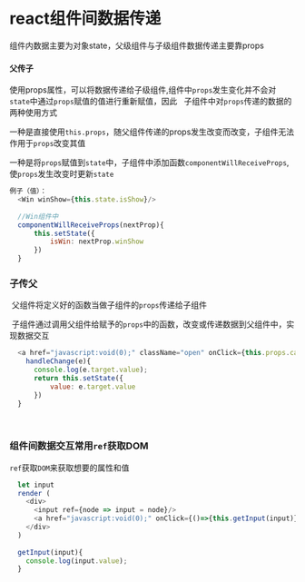 # react组件间数据传递

  组件内数据主要为对象state，父级组件与子级组件数据传递主要靠props
  
#### 父传子

  使用props属性，可以将数据传递给子级组件,组件中`props`发生变化并不会对`state`中通过`props`赋值的值进行重新赋值，因此
  
  子组件中对`props`传递的数据的两种使用方式
  
  一种是直接使用`this.props`，随父组件传递的props发生改变而改变，子组件无法作用于`props`改变其值
  
  一种是将`props`赋值到`state`中，子组件中添加函数`componentWillReceiveProps`,使`props`发生改变时更新`state`
  
```js
例子（值）：
  <Win winShow={this.state.isShow}/>
  
  //Win组件中
  componentWillReceiveProps(nextProp){
      this.setState({
          isWin: nextProp.winShow
      })
  }
```

### 子传父

  父组件将定义好的函数当做子组件的`props`传递给子组件
  
  子组件通过调用父组件给赋予的`props`中的函数，改变或传递数据到父组件中，实现数据交互
  
```js
  <a href="javascript:void(0);" className="open" onClick={this.props.callbackParent}>打开窗口</a>
    handleChange(e){
      console.log(e.target.value);
      return this.setState({
          value: e.target.value
      })
  }
```
  

### 组件间数据交互常用`ref`获取DOM

  `ref`获取`DOM`来获取想要的属性和值

```js
  let input
  render (
    <div>
      <input ref={node => input = node}/>
      <a href="javascript:void(0);" onClick={()=>{this.getInput(input)}}>
    </div>
  )
  
  getInput(input){
    console.log(input.value);
  }
```



  
